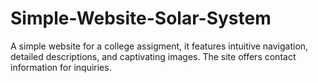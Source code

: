 # Simple-Website-Solar-System
A simple website for a college assigment, it features intuitive navigation, detailed descriptions, and captivating images. The site offers contact information for inquiries.
 
